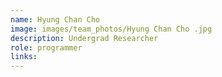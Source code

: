 ```yaml
---
name: Hyung Chan Cho
image: images/team_photos/Hyung Chan Cho .jpg
description: Undergrad Researcher
role: programmer
links:
---
```


